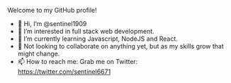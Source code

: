 Welcome to my GitHub profile!

- 👋 Hi, I’m @sentinel1909
- 👀 I’m interested in full stack web development.
- 🌱 I’m currently learning Javascript, NodeJS and React.
- 💞️ Not looking to collaborate on anything yet, but as my skills grow that might change.
- 📫 How to reach me: Grab me on Twitter: https://twitter.com/sentinel6671


